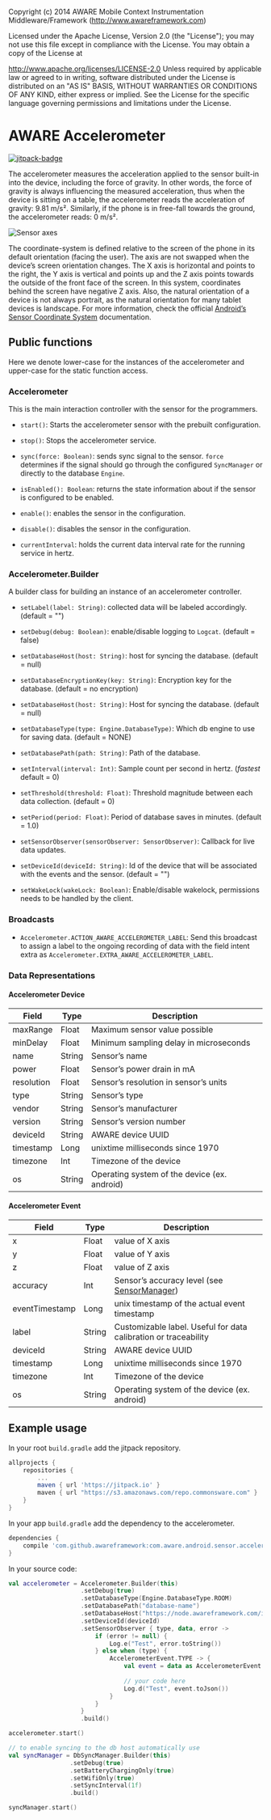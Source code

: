 Copyright (c) 2014 AWARE Mobile Context Instrumentation Middleware/Framework (http://www.awareframework.com)

Licensed under the Apache License, Version 2.0 (the "License"); you may not use this file except in compliance with the License. You may obtain a copy of the License at

http://www.apache.org/licenses/LICENSE-2.0
Unless required by applicable law or agreed to in writing, software distributed under the License is distributed on an "AS IS" BASIS, WITHOUT WARRANTIES OR CONDITIONS OF ANY KIND, either express or implied. See the License for the specific language governing permissions and limitations under the License.

# AWARE Accelerometer

[![jitpack-badge](https://jitpack.io/v/awareframework/com.aware.android.sensor.accelerometer.svg)](https://jitpack.io/#awareframework/com.aware.android.sensor.accelerometer)

The accelerometer measures the acceleration applied to the sensor built-in into the device, including the force of gravity. In other words, the force of gravity is always influencing the measured acceleration, thus when the device is sitting on a table, the accelerometer reads the acceleration of gravity: 9.81 m/s². Similarly, if the phone is in free-fall towards the ground, the accelerometer reads: 0 m/s².

![Sensor axes](http://www.awareframework.com/wp-content/uploads/2015/01/axis_device.png)

The coordinate-system is defined relative to the screen of the phone in its default orientation (facing the user). The axis are not swapped when the device’s screen orientation changes. The X axis is horizontal and points to the right, the Y axis is vertical and points up and the Z axis points towards the outside of the front face of the screen. In this system, coordinates behind the screen have negative Z axis. Also, the natural orientation of a device is not always portrait, as the natural orientation for many tablet devices is landscape. For more information, check the official [Android’s Sensor Coordinate System](http://developer.android.com/guide/topics/sensors/sensors_overview.html#sensors-coords) documentation.

## Public functions

Here we denote lower-case for the instances of the accelerometer and upper-case for the static function access.

### Accelerometer

This is the main interaction controller with the sensor for the programmers.

+ `start()`: Starts the accelerometer sensor with the prebuilt configuration.

+ `stop()`: Stops the accelerometer service.

+ `sync(force: Boolean)`: sends sync signal to the sensor. `force` determines if the signal should go through the configured `SyncManager` or directly to the database `Engine`.

+ `isEnabled(): Boolean`: returns the state information about if the sensor is configured to be enabled.

+ `enable()`: enables the sensor in the configuration.

+ `disable()`: disables the sensor in the configuration.

+ `currentInterval`: holds the current data interval rate for the running service in hertz. 

### Accelerometer.Builder

A builder class for building an instance of an accelerometer controller.

+ `setLabel(label: String)`: collected data will be labeled accordingly. (default = "")

+ `setDebug(debug: Boolean)`: enable/disable logging to `Logcat`. (default = false)

+ `setDatabaseHost(host: String)`: host for syncing the database. (default = null)

+ `setDatabaseEncryptionKey(key: String)`: Encryption key for the database. (default = no encryption)

+ `setDatabaseHost(host: String)`: Host for syncing the database. (default = null)

+ `setDatabaseType(type: Engine.DatabaseType)`: Which db engine to use for saving data. (default = NONE)

+ `setDatabasePath(path: String)`: Path of the database.

+ `setInterval(interval: Int)`: Sample count per second in hertz. (*fastest* default = 0)

+ `setThreshold(threshold: Float)`: Threshold magnitude between each data collection. (default = 0)

+ `setPeriod(period: Float)`: Period of database saves in minutes. (default = 1.0)

+ `setSensorObserver(sensorObserver: SensorObserver)`: Callback for live data updates.

+ `setDeviceId(deviceId: String)`: Id of the device that will be associated with the events and the sensor. (default = "")

+ `setWakeLock(wakeLock: Boolean)`: Enable/disable wakelock, permissions needs to be handled by the client.

### Broadcasts

+ `Accelerometer.ACTION_AWARE_ACCELEROMETER_LABEL`: Send this broadcast to assign a label to the ongoing recording of data with the field intent extra as `Accelerometer.EXTRA_AWARE_ACCELEROMETER_LABEL`.

### Data Representations

#### Accelerometer Device

| Field | Type | Description |
| --- | --- | --- |
| maxRange | Float | Maximum sensor value possible |
| minDelay | Float | Minimum sampling delay in microseconds |
| name | String | Sensor’s name |
| power | Float | Sensor’s power drain in mA |
| resolution | Float | Sensor’s resolution in sensor’s units |
| type | String | Sensor’s type |
| vendor | String | Sensor’s manufacturer |
| version | String | Sensor’s version number |
| deviceId | String | AWARE device UUID |
| timestamp | Long | unixtime milliseconds since 1970 |
| timezone | Int | Timezone of the device |
| os | String | Operating system of the device (ex. android) |

#### Accelerometer Event

| Field | Type | Description |
| --- | --- | --- |
| x | Float | value of X axis |
| y | Float | value of Y axis |
| z | Float | value of Z axis |
| accuracy | Int | Sensor’s accuracy level (see [SensorManager](http://developer.android.com/reference/android/hardware/SensorManager.html)) |
| eventTimestamp | Long | unix timestamp of the actual event timestamp |
| label | String | Customizable label. Useful for data calibration or traceability |
| deviceId | String | AWARE device UUID |
| timestamp | Long | unixtime milliseconds since 1970 |
| timezone | Int | Timezone of the device |
| os | String | Operating system of the device (ex. android) |

## Example usage

In your root `build.gradle` add the jitpack repository.
```gradle
allprojects {
    repositories {
        ...
        maven { url 'https://jitpack.io' }
        maven { url "https://s3.amazonaws.com/repo.commonsware.com" }
    }
}
```
In your app `build.gradle` add the dependency to the accelerometer.

```gradle
dependencies {
    compile 'com.github.awareframework:com.aware.android.sensor.accelerometer:master-SNAPSHOT'
}
```

In your source code:

```kotlin
val accelerometer = Accelerometer.Builder(this)
                    .setDebug(true)
                    .setDatabaseType(Engine.DatabaseType.ROOM)
                    .setDatabasePath("database-name")
                    .setDatabaseHost("https://node.awareframework.com/insert")
                    .setDeviceId(deviceId)
                    .setSensorObserver { type, data, error ->
                        if (error != null) {
                            Log.e("Test", error.toString())
                        } else when (type) {
                            AccelerometerEvent.TYPE -> {
                                val event = data as AccelerometerEvent
                                
                                // your code here
                                Log.d("Test", event.toJson())
                            }
                        }
                    }
                    .build()

accelerometer.start()

// to enable syncing to the db host automatically use
val syncManager = DbSyncManager.Builder(this)
                 .setDebug(true)
                 .setBatteryChargingOnly(true)
                 .setWifiOnly(true)
                 .setSyncInterval(1f)
                 .build()

syncManager.start()
```